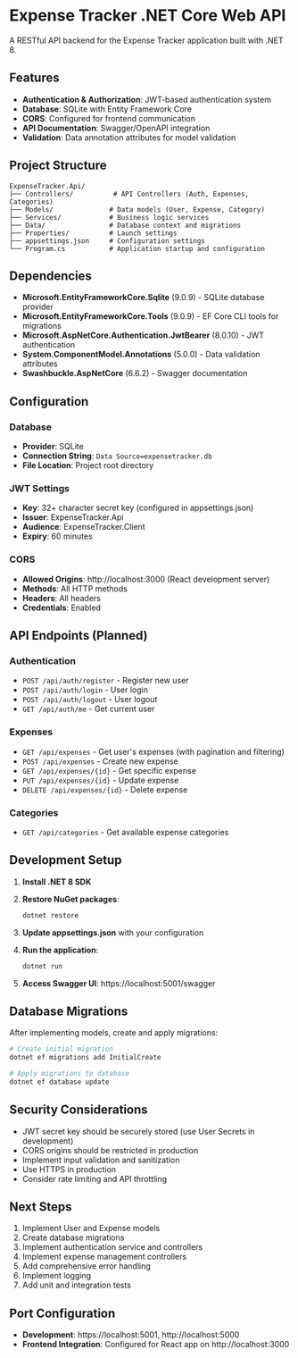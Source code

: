 # Expense Tracker .NET Core Web API

A RESTful API backend for the Expense Tracker application built with .NET 8.

## Features

- **Authentication & Authorization**: JWT-based authentication system
- **Database**: SQLite with Entity Framework Core
- **CORS**: Configured for frontend communication
- **API Documentation**: Swagger/OpenAPI integration
- **Validation**: Data annotation attributes for model validation

## Project Structure

```
ExpenseTracker.Api/
├── Controllers/          # API Controllers (Auth, Expenses, Categories)
├── Models/              # Data models (User, Expense, Category)
├── Services/            # Business logic services
├── Data/                # Database context and migrations
├── Properties/          # Launch settings
├── appsettings.json     # Configuration settings
└── Program.cs           # Application startup and configuration
```

## Dependencies

- **Microsoft.EntityFrameworkCore.Sqlite** (9.0.9) - SQLite database provider
- **Microsoft.EntityFrameworkCore.Tools** (9.0.9) - EF Core CLI tools for migrations
- **Microsoft.AspNetCore.Authentication.JwtBearer** (8.0.10) - JWT authentication
- **System.ComponentModel.Annotations** (5.0.0) - Data validation attributes
- **Swashbuckle.AspNetCore** (6.6.2) - Swagger documentation

## Configuration

### Database
- **Provider**: SQLite
- **Connection String**: `Data Source=expensetracker.db`
- **File Location**: Project root directory

### JWT Settings
- **Key**: 32+ character secret key (configured in appsettings.json)
- **Issuer**: ExpenseTracker.Api
- **Audience**: ExpenseTracker.Client
- **Expiry**: 60 minutes

### CORS
- **Allowed Origins**: http://localhost:3000 (React development server)
- **Methods**: All HTTP methods
- **Headers**: All headers
- **Credentials**: Enabled

## API Endpoints (Planned)

### Authentication
- `POST /api/auth/register` - Register new user
- `POST /api/auth/login` - User login
- `POST /api/auth/logout` - User logout
- `GET /api/auth/me` - Get current user

### Expenses
- `GET /api/expenses` - Get user's expenses (with pagination and filtering)
- `POST /api/expenses` - Create new expense
- `GET /api/expenses/{id}` - Get specific expense
- `PUT /api/expenses/{id}` - Update expense
- `DELETE /api/expenses/{id}` - Delete expense

### Categories
- `GET /api/categories` - Get available expense categories

## Development Setup

1. **Install .NET 8 SDK**
2. **Restore NuGet packages**:
   ```bash
   dotnet restore
   ```

3. **Update appsettings.json** with your configuration
4. **Run the application**:
   ```bash
   dotnet run
   ```

5. **Access Swagger UI**: https://localhost:5001/swagger

## Database Migrations

After implementing models, create and apply migrations:

```bash
# Create initial migration
dotnet ef migrations add InitialCreate

# Apply migrations to database
dotnet ef database update
```

## Security Considerations

- JWT secret key should be securely stored (use User Secrets in development)
- CORS origins should be restricted in production
- Implement input validation and sanitization
- Use HTTPS in production
- Consider rate limiting and API throttling

## Next Steps

1. Implement User and Expense models
2. Create database migrations
3. Implement authentication service and controllers
4. Implement expense management controllers
5. Add comprehensive error handling
6. Implement logging
7. Add unit and integration tests

## Port Configuration

- **Development**: https://localhost:5001, http://localhost:5000
- **Frontend Integration**: Configured for React app on http://localhost:3000